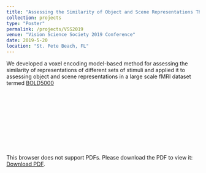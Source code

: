 ```yaml
---
title: "Assessing the Similarity of Object and Scene Representations Through Cross-Validated Voxel Encoding Models"
collection: projects
type: "Poster"
permalink: /projects/VSS2019
venue: "Vision Science Society 2019 Conference"
date: 2019-5-20
location: "St. Pete Beach, FL"
---
```


We developed a voxel encoding model-based method for assessing the similarity of representations of different sets of stimuli and applied it to assessing object and scene representations in a large scale fMRI dataset termed [BOLD5000](https://bold5000.github.io/)

<object data="/files/blauch_VSS2019_objects-scenes_poster.pdf" type="application/pdf" width="700px" height="400px">
    <embed src="http://nblauch.github.io/files/blauch_VSS2019_objects-scenes_poster.pdf">
        <p>This browser does not support PDFs. Please download the PDF to view it: <a href="http://nblauch.github.io/files/blauch_VSS2019_objects-scenes_poster.pdf">Download PDF</a>.</p>
    </embed>
</object>
